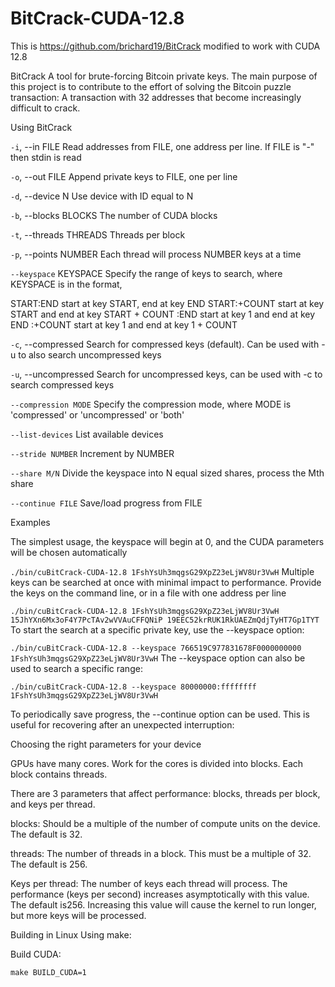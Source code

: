 # BitCrack-CUDA-12.8
This is https://github.com/brichard19/BitCrack modified to work with CUDA 12.8


BitCrack
A tool for brute-forcing Bitcoin private keys. The main purpose of this project is to contribute to the effort of solving the Bitcoin puzzle transaction: A transaction with 32 addresses that become increasingly difficult to crack.


Using BitCrack


```-i```, --in FILE
    Read addresses from FILE, one address per line. If FILE is "-" then stdin is read

```-o```, --out FILE
    Append private keys to FILE, one per line

```-d```, --device N
    Use device with ID equal to N

```-b```, --blocks BLOCKS
    The number of CUDA blocks

```-t```, --threads THREADS
    Threads per block

```-p```, --points NUMBER
    Each thread will process NUMBER keys at a time

```--keyspace``` KEYSPACE
    Specify the range of keys to search, where KEYSPACE is in the format,

START:END start at key START, end at key END
	START:+COUNT start at key START and end at key START + COUNT
    :END start at key 1 and end at key END
	:+COUNT start at key 1 and end at key 1 + COUNT

```-c```, --compressed
    Search for compressed keys (default). Can be used with -u to also search uncompressed keys

```-u```, --uncompressed
    Search for uncompressed keys, can be used with -c to search compressed keys

```--compression MODE```
    Specify the compression mode, where MODE is 'compressed' or 'uncompressed' or 'both'

```--list-devices```
    List available devices

```--stride NUMBER```
    Increment by NUMBER

```--share M/N```
    Divide the keyspace into N equal sized shares, process the Mth share

```--continue FILE```
    Save/load progress from FILE


Examples


The simplest usage, the keyspace will begin at 0, and the CUDA parameters will be chosen automatically

```./bin/cuBitCrack-CUDA-12.8 1FshYsUh3mqgsG29XpZ23eLjWV8Ur3VwH```
Multiple keys can be searched at once with minimal impact to performance. Provide the keys on the command line, or in a file with one address per line

```./bin/cuBitCrack-CUDA-12.8 1FshYsUh3mqgsG29XpZ23eLjWV8Ur3VwH 15JhYXn6Mx3oF4Y7PcTAv2wVVAuCFFQNiP 19EEC52krRUK1RkUAEZmQdjTyHT7Gp1TYT```
To start the search at a specific private key, use the --keyspace option:

```./bin/cuBitCrack-CUDA-12.8 --keyspace 766519C977831678F0000000000 1FshYsUh3mqgsG29XpZ23eLjWV8Ur3VwH```
The --keyspace option can also be used to search a specific range:

```./bin/cuBitCrack-CUDA-12.8 --keyspace 80000000:ffffffff 1FshYsUh3mqgsG29XpZ23eLjWV8Ur3VwH```


To periodically save progress, the --continue option can be used. This is useful for recovering after an unexpected interruption:
   
    
Choosing the right parameters for your device


GPUs have many cores. Work for the cores is divided into blocks. Each block contains threads.

There are 3 parameters that affect performance: blocks, threads per block, and keys per thread.

blocks: Should be a multiple of the number of compute units on the device. The default is 32.

threads: The number of threads in a block. This must be a multiple of 32. The default is 256.

Keys per thread: The number of keys each thread will process. The performance (keys per second) increases asymptotically with this value. The default is256. Increasing this value will cause the kernel to run longer, but more keys will be processed.


Building in Linux
Using make:

Build CUDA:

```make BUILD_CUDA=1```
